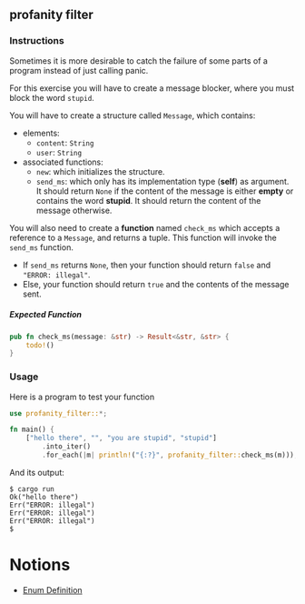## profanity filter

### Instructions

Sometimes it is more desirable to catch the failure of some parts of a program instead of just calling panic.

For this exercise you will have to create a message blocker, where you must block the word `stupid`.

You will have to create a structure called `Message`, which contains:
- elements:
  - `content`: `String`
  - `user`: `String`
- associated functions:
  - `new`: which initializes the structure.
  - `send_ms`: which only has its implementation type (**self**) as argument. It should return `None` if the content of the message is either **empty** or contains the word **stupid**. It should return the content of the message otherwise.

You will also need to create a **function** named `check_ms` which accepts a reference to a `Message`, and returns a tuple. This function will invoke the `send_ms` function.
- If `send_ms` returns `None`, then your function should return `false` and `"ERROR: illegal"`.
- Else, your function should return `true` and the contents of the message sent.

##### Expected Function

```rust
pub fn check_ms(message: &str) -> Result<&str, &str> {
    todo!()
}
```

### Usage

Here is a program to test your function

```rust
use profanity_filter::*;

fn main() {
    ["hello there", "", "you are stupid", "stupid"]
        .into_iter()
        .for_each(|m| println!("{:?}", profanity_filter::check_ms(m)));}
```

And its output:

```console
$ cargo run
Ok("hello there")
Err("ERROR: illegal")
Err("ERROR: illegal")
Err("ERROR: illegal")
$
```

# Notions

- [Enum Definition](https://doc.rust-lang.org/stable/book/ch06-01-defining-an-enum.html?highlight=option#the-option-enum-and-its-advantages-over-null-values)

